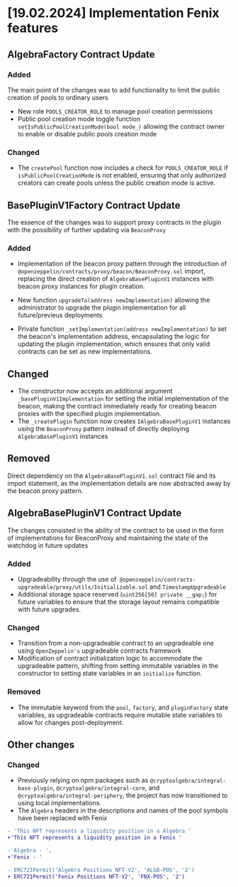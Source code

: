 
# [19.02.2024] Implementation Fenix features

## AlgebraFactory Contract Update

### Added
The main point of the changes was to add functionality to limit the public creation of pools to ordinary users

* New role `POOLS_CREATOR_ROLE` to manage pool creation permissions
* Public pool creation mode toggle function `setIsPublicPoolCreationMode(bool mode_)` allowing the contract owner to enable or disable public pools creation mode
  
### Changed
* The `createPool` function now includes a check for `POOLS_CREATOR_ROLE` if `isPublicPoolCreationMode` is not enabled, ensuring that only authorized creators can create pools unless the public creation mode is active.

## BasePluginV1Factory Contract Update
The essence of the changes was to support proxy contracts in the plugin with the possibility of further updating via `BeaconProxy`

### Added
* Implementation of the beacon proxy pattern through the introduction of `@openzeppelin/contracts/proxy/beacon/BeaconProxy.sol` import, replacing the direct creation of `AlgebraBasePluginV1` instances with beacon proxy instances for plugin creation. 

* New function `upgradeTo(address newImplementation)` allowing the administrator to upgrade the plugin implementation for all future/previeus deployments
* Private function `_setImplementation(address newImplementation)` to set the beacon's implementation address, encapsulating the logic for updating the plugin implementation, which ensures that only valid contracts can be set as new implementations.
## Changed
* The constructor now accepts an additional argument `_basePluginV1Implementation` for setting the initial implementation of the beacon, making the contract immediately ready for creating beacon proxies with the specified plugin implementation.
* The `_createPlugin` function now creates `IAlgebraBasePluginV1` instances using the `BeaconProxy` pattern instead of directly deploying `AlgebraBasePluginV1` instances
  
## Removed
Direct dependency on the `AlgebraBasePluginV1.sol` contract file and its import statement, as the implementation details are now abstracted away by the beacon proxy pattern.


## AlgebraBasePluginV1 Contract Update
The changes consisted in the ability of the contract to be used in the form of implementations for BeaconProxy and maintaining the state of the watchdog in future updates

### Added
* Upgradeability through the use of` @openzeppelin/contracts-upgradeable/proxy/utils/Initializable.sol` and `TimestampUpgradeable`
* Additional storage space reserved (`uint256[50] private __gap;`) for future variables to ensure that the storage layout remains compatible with future upgrades.
  
### Changed
* Transition from a non-upgradeable contract to an upgradeable one using `OpenZeppelin's` upgradeable contracts framework
* Modification of contract initialization logic to accommodate the upgradeable pattern, shifting from setting immutable variables in the constructor to setting state variables in an `initialize` function.

### Removed
* The immutable keyword from the `pool`, `factory`, and `pluginFactory` state variables, as upgradeable contracts require mutable state variables to allow for changes post-deployment.


## Other changes
### Changed
*  Previously relying on npm packages such as `@cryptoalgebra/integral-base-plugin`, `@cryptoalgebra/integral-core`, and `@cryptoalgebra/integral-periphery`, the project has now transitioned to using local implementations.
* The `Algebra` headers in the descriptions and names of the pool symbols have been replaced with Fenix
```diff
- 'This NFT represents a liquidity position in a Algebra '
+'This NFT represents a liquidity position in a Fenix '

-'Algebra - ',
+'Fenix - '

- ERC721Permit('Algebra Positions NFT-V2', 'ALGB-POS', '2')
+ ERC721Permit('Fenix Positions NFT-V2', 'FNX-POS', '2')

```